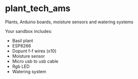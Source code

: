 # plant_tech_ams
Plants, Arduino boards, moisture sensors and watering systems

Your sandbox includes:
* Basil plant
* ESP8266
* Dopunt f-f wires (x10)
* Moisture sensor
* Micro usb to usb cable
* Rgb LED
* Watering system

